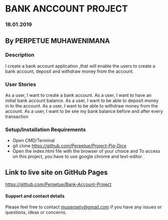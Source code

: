 # BANK ANCCOUNT PROJECT
### 18.01.2019
## By PERPETUE MUHAWENIMANA
### Description
I create a bank account application ,that will enable the users to create a bank account, deposit and withdraw money from the account.
### User Stories
As a user, I want to create a bank account.
As a user, I want to have an initial bank account balance.
As a user, I want to be able to deposit money in to the account.
As a user, I want to be able to withdraw money from the account.
As a user, I want to be see my bank balance before and after every transaction 

### Setup/Installation Requirements
* Open CMD/Terminal
* git clone https://github.com/Perpetue/Project-Pig-Dice
* Open the index.html file with the browser of your choice
 and To access on this project, you have to use google chrome and text-editor.
## Link to live site on GitHub Pages
https://github.com/Perpetue/Bank-Account-Project

#### Support and contact details
Please feel free to contact muperpety@gmail.com if you have any issues or questions, ideas or concerns.
